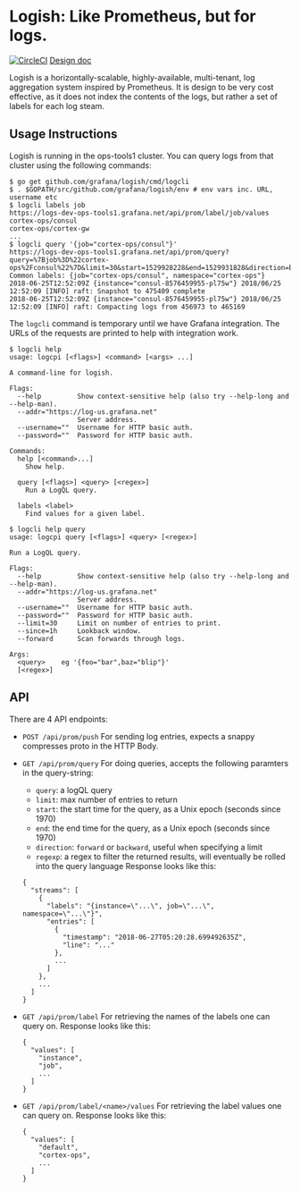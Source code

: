 # Logish: Like Prometheus, but for logs.

[![CircleCI](https://circleci.com/gh/grafana/logish/tree/master.svg?style=svg&circle-token=618193e5787b2951c1ea3352ad5f254f4f52313d)](https://circleci.com/gh/grafana/logish/tree/master) [Design doc](https://docs.google.com/document/d/11tjK_lvp1-SVsFZjgOTr1vV3-q6vBAsZYIQ5ZeYBkyM/edit)

Logish is a horizontally-scalable, highly-available, multi-tenant, log aggregation
system inspired by Prometheus.  It is design to be very cost effective, as it does
not index the contents of the logs, but rather a set of labels for each log steam.

## Usage Instructions

Logish is running in the ops-tools1 cluster.  You can query logs from that cluster
using the following commands:

```
$ go get github.com/grafana/logish/cmd/logcli
$ . $GOPATH/src/github.com/grafana/logish/env # env vars inc. URL, username etc
$ logcli labels job
https://logs-dev-ops-tools1.grafana.net/api/prom/label/job/values
cortex-ops/consul
cortex-ops/cortex-gw
...
$ logcli query '{job="cortex-ops/consul"}'
https://logs-dev-ops-tools1.grafana.net/api/prom/query?query=%7Bjob%3D%22cortex-ops%2Fconsul%22%7D&limit=30&start=1529928228&end=1529931828&direction=backward&regexp=
Common labels: {job="cortex-ops/consul", namespace="cortex-ops"}
2018-06-25T12:52:09Z {instance="consul-8576459955-pl75w"} 2018/06/25 12:52:09 [INFO] raft: Snapshot to 475409 complete
2018-06-25T12:52:09Z {instance="consul-8576459955-pl75w"} 2018/06/25 12:52:09 [INFO] raft: Compacting logs from 456973 to 465169
```

The `logcli` command is temporary until we have Grafana integration. The URLs of
the requests are printed to help with integration work.

```
$ logcli help
usage: logcpi [<flags>] <command> [<args> ...]

A command-line for logish.

Flags:
  --help         Show context-sensitive help (also try --help-long and --help-man).
  --addr="https://log-us.grafana.net"
                 Server address.
  --username=""  Username for HTTP basic auth.
  --password=""  Password for HTTP basic auth.

Commands:
  help [<command>...]
    Show help.

  query [<flags>] <query> [<regex>]
    Run a LogQL query.

  labels <label>
    Find values for a given label.

$ logcli help query
usage: logcpi query [<flags>] <query> [<regex>]

Run a LogQL query.

Flags:
  --help         Show context-sensitive help (also try --help-long and --help-man).
  --addr="https://log-us.grafana.net"
                 Server address.
  --username=""  Username for HTTP basic auth.
  --password=""  Password for HTTP basic auth.
  --limit=30     Limit on number of entries to print.
  --since=1h     Lookback window.
  --forward      Scan forwards through logs.

Args:
  <query>    eg '{foo="bar",baz="blip"}'
  [<regex>]
```

## API

There are 4 API endpoints:
- `POST /api/prom/push`
  For sending log entries, expects a snappy compresses proto in the HTTP Body.

- `GET /api/prom/query`
  For doing queries, accepts the following paramters in the query-string:
  - `query`: a logQL query
  - `limit`: max number of entries to return
  - `start`: the start time for the query, as a Unix epoch (seconds since 1970)
  - `end`: the end time for the query, as a Unix epoch (seconds since 1970)
  - `direction`: `forward` or `backward`, useful when specifying a limit
  - `regexp`: a regex to filter the returned results, will eventually be rolled into the query language
  Response looks like this:
  ```
  {
    "streams": [
      {
        "labels": "{instance=\"...\", job=\"...\", namespace=\"...\"}",
        "entries": [
          {
            "timestamp": "2018-06-27T05:20:28.699492635Z",
            "line": "..."
          },
          ...
        ]
      },
      ...
    ]
  }
  ```

- `GET /api/prom/label`
  For retrieving the names of the labels one can query on.
  Response looks like this:
  ```
  {
    "values": [
      "instance",
      "job",
      ...
    ]
  }
  ```

- `GET /api/prom/label/<name>/values`
  For retrieving the label values one can query on.
  Response looks like this:
  ```
  {
    "values": [
      "default",
      "cortex-ops",
      ...
    ]
  }
  ```
